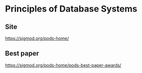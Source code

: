 #  Principles of Database Systems

## Site
https://sigmod.org/pods-home/

## Best paper

https://sigmod.org/pods-home/pods-best-paper-awards/